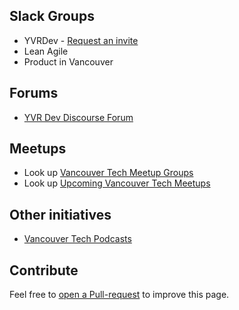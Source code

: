 ## Slack Groups

* YVRDev - [Request an invite](http://yvrdev.com)
* Lean Agile
* Product in Vancouver

## Forums

* [YVR Dev Discourse Forum](https://community.yvrdev.com)

## Meetups

* Look up [Vancouver Tech Meetup Groups]((https://www.meetup.com/find/tech/?allMeetups=false&radius=50&userFreeform=Vancouver%2C+BC&mcId=z867442&mcName=Vancouver%2C+British+Columbia%2C+CA&sort=default&eventFilter=mysugg))
* Look up [Upcoming Vancouver Tech Meetups](https://www.meetup.com/find/events/tech/?allMeetups=false&radius=50&userFreeform=Vancouver%2C+BC&mcId=z867442&mcName=Vancouver%2C+British+Columbia%2C+CA&eventFilter=mysugg)

## Other initiatives

* [Vancouver Tech Podcasts](http://www.vancouvertechpodcast.ca/)

## Contribute

Feel free to [open a Pull-request](https://github.com/pcreux/test-gh-pages) to improve this page.
